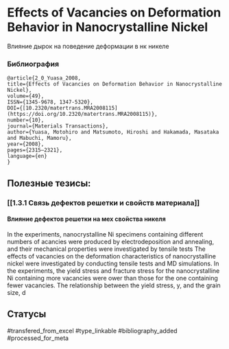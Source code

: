 # Effects of Vacancies on Deformation Behavior in Nanocrystalline Nickel

Влияние дырок на поведение деформации в нк никеле

### Библиография
```
@article{2_0_Yuasa_2008,
title={Effects of Vacancies on Deformation Behavior in Nanocrystalline Nickel},
volume={49},
ISSN={1345-9678, 1347-5320},
DOI={[10.2320/matertrans.MRA2008115](https://doi.org/10.2320/matertrans.MRA2008115)},
number={10},
journal={Materials Transactions},
author={Yuasa, Motohiro and Matsumoto, Hiroshi and Hakamada, Masataka and Mabuchi, Mamoru},
year={2008},
pages={2315–2321},
language={en}
}
```

## Полезные тезисы:
### [[1.3.1 Связь дефектов решетки и свойств материала]]
#### Влияние дефектов решетки на мех свойства никеля
In the experiments, nanocrystalline Ni specimens containing different numbers of acancies were produced by electrodeposition and annealing, and their mechanical properties were investigated by tensile tests
The effects of vacancies on the deformation characteristics of nanocrystalline nickel were investigated by conducting tensile tests and MD simulations. In the experiments, the yield stress and fracture stress for the nanocrystalline Ni containing more vacancies were  ower than those for the one containing fewer vacancies.
The relationship between the yield stress, y, and the grain size, d

## Статусы
#transfered_from_excel 
#type_linkable 
#bibliography_added
#processed_for_meta
